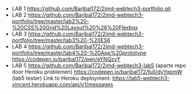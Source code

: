 - LAB 1
  https://github.com/Baribal172/2imd-webtech3-portfolio.git
- LAB 2
  https://github.com/Baribal172/2imd-webtech3-portfolio/tree/master/lab2%20-%20CSS%20Grid%20Layout%20%26%20Flexbox
- LAB 3
  https://github.com/Baribal172/2imd-webtech3-portfolio/tree/master/lab3%20-%20ES6
- LAB 4
  https://github.com/Baribal172/2imd-webtech3-portfolio/tree/master/lab4%20-%20App%20prototype
  https://codepen.io/baribal172/pen/eYNQzvY
- LAB 5
  https://github.com/Baribal172/2imd-webtech3-lab5 (aparte repo door Heroku problemen) https://codepen.io/baribal172/full/dyYqpmW (lab5 tester) Link to Heroku deployment: https://lab5-webtech3-vincent.herokuapp.com/api/v1/messages
